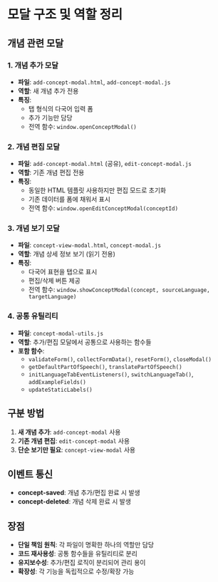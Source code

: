 # 모달 구조 및 역할 정리

## 개념 관련 모달

### 1. 개념 추가 모달

- **파일**: `add-concept-modal.html`, `add-concept-modal.js`
- **역할**: 새 개념 추가 전용
- **특징**:
  - 탭 형식의 다국어 입력 폼
  - 추가 기능만 담당
  - 전역 함수: `window.openConceptModal()`

### 2. 개념 편집 모달

- **파일**: `add-concept-modal.html` (공유), `edit-concept-modal.js`
- **역할**: 기존 개념 편집 전용
- **특징**:
  - 동일한 HTML 템플릿 사용하지만 편집 모드로 초기화
  - 기존 데이터를 폼에 채워서 표시
  - 전역 함수: `window.openEditConceptModal(conceptId)`

### 3. 개념 보기 모달

- **파일**: `concept-view-modal.html`, `concept-modal.js`
- **역할**: 개념 상세 정보 보기 (읽기 전용)
- **특징**:
  - 다국어 표현을 탭으로 표시
  - 편집/삭제 버튼 제공
  - 전역 함수: `window.showConceptModal(concept, sourceLanguage, targetLanguage)`

### 4. 공통 유틸리티

- **파일**: `concept-modal-utils.js`
- **역할**: 추가/편집 모달에서 공통으로 사용하는 함수들
- **포함 함수**:
  - `validateForm()`, `collectFormData()`, `resetForm()`, `closeModal()`
  - `getDefaultPartOfSpeech()`, `translatePartOfSpeech()`
  - `initLanguageTabEventListeners()`, `switchLanguageTab()`, `addExampleFields()`
  - `updateStaticLabels()`

## 구분 방법

1. **새 개념 추가**: `add-concept-modal` 사용
2. **기존 개념 편집**: `edit-concept-modal` 사용
3. **단순 보기만 필요**: `concept-view-modal` 사용

## 이벤트 통신

- **concept-saved**: 개념 추가/편집 완료 시 발생
- **concept-deleted**: 개념 삭제 완료 시 발생

## 장점

- **단일 책임 원칙**: 각 파일이 명확한 하나의 역할만 담당
- **코드 재사용성**: 공통 함수들을 유틸리티로 분리
- **유지보수성**: 추가/편집 로직이 분리되어 관리 용이
- **확장성**: 각 기능을 독립적으로 수정/확장 가능
